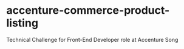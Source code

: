 # accenture-commerce-product-listing
Technical Challenge for Front-End Developer role at Accenture Song
